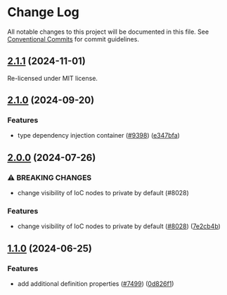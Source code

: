 # Change Log

All notable changes to this project will be documented in this file.
See [Conventional Commits](https://conventionalcommits.org) for commit guidelines.

## [2.1.1](https://github.com/ExodusMovement/hydra/compare/@exodus/dependency-types@2.1.0...@exodus/dependency-types@2.1.1) (2024-11-01)

Re-licensed under MIT license.

## [2.1.0](https://github.com/ExodusMovement/exodus-hydra/compare/@exodus/dependency-types@2.0.0...@exodus/dependency-types@2.1.0) (2024-09-20)

### Features

- type dependency injection container ([#9398](https://github.com/ExodusMovement/exodus-hydra/issues/9398)) ([e347bfa](https://github.com/ExodusMovement/exodus-hydra/commit/e347bfaf210751fcfb62600f276402eb7fdce46d))

## [2.0.0](https://github.com/ExodusMovement/exodus-hydra/compare/@exodus/dependency-types@1.1.0...@exodus/dependency-types@2.0.0) (2024-07-26)

### ⚠ BREAKING CHANGES

- change visibility of IoC nodes to private by default (#8028)

### Features

- change visibility of IoC nodes to private by default ([#8028](https://github.com/ExodusMovement/exodus-hydra/issues/8028)) ([7e2cb4b](https://github.com/ExodusMovement/exodus-hydra/commit/7e2cb4bcd1a9cfcbd7fb731fde3119829ee39c7f))

## [1.1.0](https://github.com/ExodusMovement/exodus-hydra/compare/@exodus/dependency-types@1.0.0...@exodus/dependency-types@1.1.0) (2024-06-25)

### Features

- add additional definition properties ([#7499](https://github.com/ExodusMovement/exodus-hydra/issues/7499)) ([0d826f1](https://github.com/ExodusMovement/exodus-hydra/commit/0d826f1bbb4ae39f86b55d4386b1478a30c0244e))
